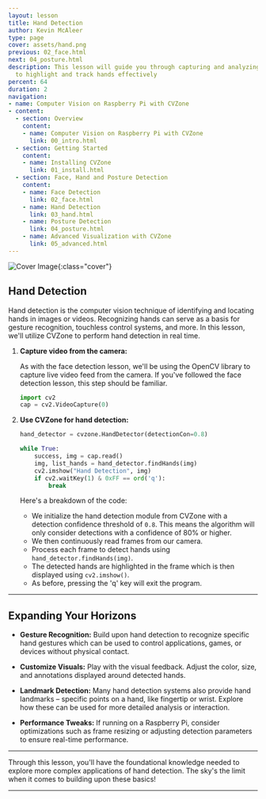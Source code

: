 ```yaml
---
layout: lesson
title: Hand Detection
author: Kevin McAleer
type: page
cover: assets/hand.png
previous: 02_face.html
next: 04_posture.html
description: This lesson will guide you through capturing and analyzing video feed
  to highlight and track hands effectively
percent: 64
duration: 2
navigation:
- name: Computer Vision on Raspberry Pi with CVZone
- content:
  - section: Overview
    content:
    - name: Computer Vision on Raspberry Pi with CVZone
      link: 00_intro.html
  - section: Getting Started
    content:
    - name: Installing CVZone
      link: 01_install.html
  - section: Face, Hand and Posture Detection
    content:
    - name: Face Detection
      link: 02_face.html
    - name: Hand Detection
      link: 03_hand.html
    - name: Posture Detection
      link: 04_posture.html
    - name: Advanced Visualization with CVZone
      link: 05_advanced.html
---
```



![Cover Image]({{page.cover}}){:class="cover"}

## Hand Detection

Hand detection is the computer vision technique of identifying and locating hands in images or videos. Recognizing hands can serve as a basis for gesture recognition, touchless control systems, and more. In this lesson, we'll utilize CVZone to perform hand detection in real time.

1. **Capture video from the camera:**

   As with the face detection lesson, we'll be using the OpenCV library to capture live video feed from the camera. If you've followed the face detection lesson, this step should be familiar.

   ```python
   import cv2
   cap = cv2.VideoCapture(0)
   ```

2. **Use CVZone for hand detection:**

   ```python
   hand_detector = cvzone.HandDetector(detectionCon=0.8)

   while True:
       success, img = cap.read()
       img, list_hands = hand_detector.findHands(img)
       cv2.imshow("Hand Detection", img)
       if cv2.waitKey(1) & 0xFF == ord('q'):
           break
   ```

   Here's a breakdown of the code:
   - We initialize the hand detection module from CVZone with a detection confidence threshold of `0.8`. This means the algorithm will only consider detections with a confidence of 80% or higher.
   - We then continuously read frames from our camera.
   - Process each frame to detect hands using `hand_detector.findHands(img)`.
   - The detected hands are highlighted in the frame which is then displayed using `cv2.imshow()`.
   - As before, pressing the 'q' key will exit the program.

---

## Expanding Your Horizons

- **Gesture Recognition:** Build upon hand detection to recognize specific hand gestures which can be used to control applications, games, or devices without physical contact.

- **Customize Visuals:** Play with the visual feedback. Adjust the color, size, and annotations displayed around detected hands.

- **Landmark Detection:** Many hand detection systems also provide hand landmarks – specific points on a hand, like fingertip or wrist. Explore how these can be used for more detailed analysis or interaction.

- **Performance Tweaks:** If running on a Raspberry Pi, consider optimizations such as frame resizing or adjusting detection parameters to ensure real-time performance.

---

Through this lesson, you'll have the foundational knowledge needed to explore more complex applications of hand detection. The sky's the limit when it comes to building upon these basics!

---
